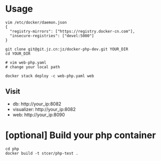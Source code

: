 # Usage
```
vim /etc/docker/daemon.json 
{
  "registry-mirrors": ["https://registry.docker-cn.com"],
  "insecure-registries": ["devel:5000"]
}

git clone git@git.jz.cn:jz/docker-php-dev.git YOUR_DIR
cd YOUR_DIR

# vim web-php.yaml 
# change your local path

docker stack deploy -c web-php.yaml web
```

## Visit
- db: http://your_ip:8082
- visualizer: http://your_ip:8082
- web: http://your_ip:8090

# [optional] Build your php container
```
cd php
docker build -t stcer/php-test .
```
